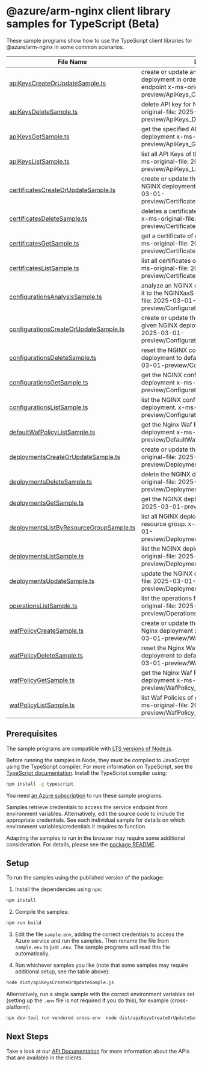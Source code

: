 # @azure/arm-nginx client library samples for TypeScript (Beta)

These sample programs show how to use the TypeScript client libraries for @azure/arm-nginx in some common scenarios.

| **File Name**                                                                   | **Description**                                                                                                                                                       |
| ------------------------------------------------------------------------------- | --------------------------------------------------------------------------------------------------------------------------------------------------------------------- |
| [apiKeysCreateOrUpdateSample.ts][apikeyscreateorupdatesample]                   | create or update an API Key for the Nginx deployment in order to access the dataplane API endpoint x-ms-original-file: 2025-03-01-preview/ApiKeys_CreateOrUpdate.json |
| [apiKeysDeleteSample.ts][apikeysdeletesample]                                   | delete API key for Nginx deployment x-ms-original-file: 2025-03-01-preview/ApiKeys_Delete.json                                                                        |
| [apiKeysGetSample.ts][apikeysgetsample]                                         | get the specified API Key of the given Nginx deployment x-ms-original-file: 2025-03-01-preview/ApiKeys_Get.json                                                       |
| [apiKeysListSample.ts][apikeyslistsample]                                       | list all API Keys of the given Nginx deployment x-ms-original-file: 2025-03-01-preview/ApiKeys_List.json                                                              |
| [certificatesCreateOrUpdateSample.ts][certificatescreateorupdatesample]         | create or update the NGINX certificates for given NGINX deployment x-ms-original-file: 2025-03-01-preview/Certificates_CreateOrUpdate.json                            |
| [certificatesDeleteSample.ts][certificatesdeletesample]                         | deletes a certificate from the NGINX deployment x-ms-original-file: 2025-03-01-preview/Certificates_Delete.json                                                       |
| [certificatesGetSample.ts][certificatesgetsample]                               | get a certificate of given NGINX deployment x-ms-original-file: 2025-03-01-preview/Certificates_Get.json                                                              |
| [certificatesListSample.ts][certificateslistsample]                             | list all certificates of given NGINX deployment x-ms-original-file: 2025-03-01-preview/Certificates_List.json                                                         |
| [configurationsAnalysisSample.ts][configurationsanalysissample]                 | analyze an NGINX configuration without applying it to the NGINXaaS deployment x-ms-original-file: 2025-03-01-preview/Configurations_Analysis.json                     |
| [configurationsCreateOrUpdateSample.ts][configurationscreateorupdatesample]     | create or update the NGINX configuration for given NGINX deployment x-ms-original-file: 2025-03-01-preview/Configurations_CreateOrUpdate.json                         |
| [configurationsDeleteSample.ts][configurationsdeletesample]                     | reset the NGINX configuration of given NGINX deployment to default x-ms-original-file: 2025-03-01-preview/Configurations_Delete.json                                  |
| [configurationsGetSample.ts][configurationsgetsample]                           | get the NGINX configuration of given NGINX deployment x-ms-original-file: 2025-03-01-preview/Configurations_Get.json                                                  |
| [configurationsListSample.ts][configurationslistsample]                         | list the NGINX configuration of given NGINX deployment. x-ms-original-file: 2025-03-01-preview/Configurations_List.json                                               |
| [defaultWafPolicyListSample.ts][defaultwafpolicylistsample]                     | get the Nginx Waf Policy of given Nginx deployment x-ms-original-file: 2025-03-01-preview/DefaultWafPolicy_List.json                                                  |
| [deploymentsCreateOrUpdateSample.ts][deploymentscreateorupdatesample]           | create or update the NGINX deployment x-ms-original-file: 2025-03-01-preview/Deployments_Create.json                                                                  |
| [deploymentsDeleteSample.ts][deploymentsdeletesample]                           | delete the NGINX deployment resource x-ms-original-file: 2025-03-01-preview/Deployments_Delete.json                                                                   |
| [deploymentsGetSample.ts][deploymentsgetsample]                                 | get the NGINX deployment x-ms-original-file: 2025-03-01-preview/Deployments_Get.json                                                                                  |
| [deploymentsListByResourceGroupSample.ts][deploymentslistbyresourcegroupsample] | list all NGINX deployments under the specified resource group. x-ms-original-file: 2025-03-01-preview/Deployments_ListByResourceGroup.json                            |
| [deploymentsListSample.ts][deploymentslistsample]                               | list the NGINX deployments resources x-ms-original-file: 2025-03-01-preview/Deployments_List.json                                                                     |
| [deploymentsUpdateSample.ts][deploymentsupdatesample]                           | update the NGINX deployment x-ms-original-file: 2025-03-01-preview/Deployments_Update.json                                                                            |
| [operationsListSample.ts][operationslistsample]                                 | list the operations for the provider x-ms-original-file: 2025-03-01-preview/Operations_List.json                                                                      |
| [wafPolicyCreateSample.ts][wafpolicycreatesample]                               | create or update the Nginx Waf Policy for given Nginx deployment x-ms-original-file: 2025-03-01-preview/WafPolicy_Create.json                                         |
| [wafPolicyDeleteSample.ts][wafpolicydeletesample]                               | reset the Nginx Waf Policy of given Nginx deployment to default x-ms-original-file: 2025-03-01-preview/WafPolicy_Delete.json                                          |
| [wafPolicyGetSample.ts][wafpolicygetsample]                                     | get the Nginx Waf Policy of given Nginx deployment x-ms-original-file: 2025-03-01-preview/WafPolicy_Get.json                                                          |
| [wafPolicyListSample.ts][wafpolicylistsample]                                   | list Waf Policies of given Nginx deployment x-ms-original-file: 2025-03-01-preview/WafPolicy_List.json                                                                |

## Prerequisites

The sample programs are compatible with [LTS versions of Node.js](https://github.com/nodejs/release#release-schedule).

Before running the samples in Node, they must be compiled to JavaScript using the TypeScript compiler. For more information on TypeScript, see the [TypeScript documentation][typescript]. Install the TypeScript compiler using:

```bash
npm install -g typescript
```

You need [an Azure subscription][freesub] to run these sample programs.

Samples retrieve credentials to access the service endpoint from environment variables. Alternatively, edit the source code to include the appropriate credentials. See each individual sample for details on which environment variables/credentials it requires to function.

Adapting the samples to run in the browser may require some additional consideration. For details, please see the [package README][package].

## Setup

To run the samples using the published version of the package:

1. Install the dependencies using `npm`:

```bash
npm install
```

2. Compile the samples:

```bash
npm run build
```

3. Edit the file `sample.env`, adding the correct credentials to access the Azure service and run the samples. Then rename the file from `sample.env` to just `.env`. The sample programs will read this file automatically.

4. Run whichever samples you like (note that some samples may require additional setup, see the table above):

```bash
node dist/apiKeysCreateOrUpdateSample.js
```

Alternatively, run a single sample with the correct environment variables set (setting up the `.env` file is not required if you do this), for example (cross-platform):

```bash
npx dev-tool run vendored cross-env  node dist/apiKeysCreateOrUpdateSample.js
```

## Next Steps

Take a look at our [API Documentation][apiref] for more information about the APIs that are available in the clients.

[apikeyscreateorupdatesample]: https://github.com/Azure/azure-sdk-for-js/blob/main/sdk/nginx/arm-nginx/samples/v4-beta/typescript/src/apiKeysCreateOrUpdateSample.ts
[apikeysdeletesample]: https://github.com/Azure/azure-sdk-for-js/blob/main/sdk/nginx/arm-nginx/samples/v4-beta/typescript/src/apiKeysDeleteSample.ts
[apikeysgetsample]: https://github.com/Azure/azure-sdk-for-js/blob/main/sdk/nginx/arm-nginx/samples/v4-beta/typescript/src/apiKeysGetSample.ts
[apikeyslistsample]: https://github.com/Azure/azure-sdk-for-js/blob/main/sdk/nginx/arm-nginx/samples/v4-beta/typescript/src/apiKeysListSample.ts
[certificatescreateorupdatesample]: https://github.com/Azure/azure-sdk-for-js/blob/main/sdk/nginx/arm-nginx/samples/v4-beta/typescript/src/certificatesCreateOrUpdateSample.ts
[certificatesdeletesample]: https://github.com/Azure/azure-sdk-for-js/blob/main/sdk/nginx/arm-nginx/samples/v4-beta/typescript/src/certificatesDeleteSample.ts
[certificatesgetsample]: https://github.com/Azure/azure-sdk-for-js/blob/main/sdk/nginx/arm-nginx/samples/v4-beta/typescript/src/certificatesGetSample.ts
[certificateslistsample]: https://github.com/Azure/azure-sdk-for-js/blob/main/sdk/nginx/arm-nginx/samples/v4-beta/typescript/src/certificatesListSample.ts
[configurationsanalysissample]: https://github.com/Azure/azure-sdk-for-js/blob/main/sdk/nginx/arm-nginx/samples/v4-beta/typescript/src/configurationsAnalysisSample.ts
[configurationscreateorupdatesample]: https://github.com/Azure/azure-sdk-for-js/blob/main/sdk/nginx/arm-nginx/samples/v4-beta/typescript/src/configurationsCreateOrUpdateSample.ts
[configurationsdeletesample]: https://github.com/Azure/azure-sdk-for-js/blob/main/sdk/nginx/arm-nginx/samples/v4-beta/typescript/src/configurationsDeleteSample.ts
[configurationsgetsample]: https://github.com/Azure/azure-sdk-for-js/blob/main/sdk/nginx/arm-nginx/samples/v4-beta/typescript/src/configurationsGetSample.ts
[configurationslistsample]: https://github.com/Azure/azure-sdk-for-js/blob/main/sdk/nginx/arm-nginx/samples/v4-beta/typescript/src/configurationsListSample.ts
[defaultwafpolicylistsample]: https://github.com/Azure/azure-sdk-for-js/blob/main/sdk/nginx/arm-nginx/samples/v4-beta/typescript/src/defaultWafPolicyListSample.ts
[deploymentscreateorupdatesample]: https://github.com/Azure/azure-sdk-for-js/blob/main/sdk/nginx/arm-nginx/samples/v4-beta/typescript/src/deploymentsCreateOrUpdateSample.ts
[deploymentsdeletesample]: https://github.com/Azure/azure-sdk-for-js/blob/main/sdk/nginx/arm-nginx/samples/v4-beta/typescript/src/deploymentsDeleteSample.ts
[deploymentsgetsample]: https://github.com/Azure/azure-sdk-for-js/blob/main/sdk/nginx/arm-nginx/samples/v4-beta/typescript/src/deploymentsGetSample.ts
[deploymentslistbyresourcegroupsample]: https://github.com/Azure/azure-sdk-for-js/blob/main/sdk/nginx/arm-nginx/samples/v4-beta/typescript/src/deploymentsListByResourceGroupSample.ts
[deploymentslistsample]: https://github.com/Azure/azure-sdk-for-js/blob/main/sdk/nginx/arm-nginx/samples/v4-beta/typescript/src/deploymentsListSample.ts
[deploymentsupdatesample]: https://github.com/Azure/azure-sdk-for-js/blob/main/sdk/nginx/arm-nginx/samples/v4-beta/typescript/src/deploymentsUpdateSample.ts
[operationslistsample]: https://github.com/Azure/azure-sdk-for-js/blob/main/sdk/nginx/arm-nginx/samples/v4-beta/typescript/src/operationsListSample.ts
[wafpolicycreatesample]: https://github.com/Azure/azure-sdk-for-js/blob/main/sdk/nginx/arm-nginx/samples/v4-beta/typescript/src/wafPolicyCreateSample.ts
[wafpolicydeletesample]: https://github.com/Azure/azure-sdk-for-js/blob/main/sdk/nginx/arm-nginx/samples/v4-beta/typescript/src/wafPolicyDeleteSample.ts
[wafpolicygetsample]: https://github.com/Azure/azure-sdk-for-js/blob/main/sdk/nginx/arm-nginx/samples/v4-beta/typescript/src/wafPolicyGetSample.ts
[wafpolicylistsample]: https://github.com/Azure/azure-sdk-for-js/blob/main/sdk/nginx/arm-nginx/samples/v4-beta/typescript/src/wafPolicyListSample.ts
[apiref]: https://learn.microsoft.com/javascript/api/@azure/arm-nginx?view=azure-node-preview
[freesub]: https://azure.microsoft.com/free/
[package]: https://github.com/Azure/azure-sdk-for-js/tree/main/sdk/nginx/arm-nginx/README.md
[typescript]: https://www.typescriptlang.org/docs/home.html
